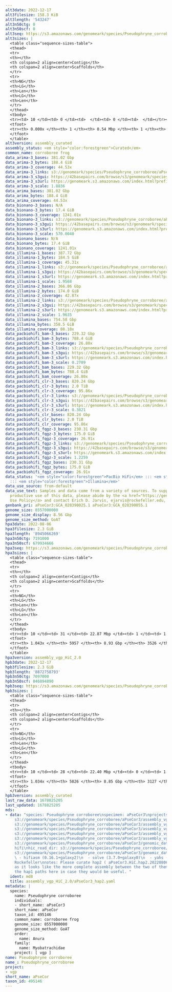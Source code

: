 ```yaml
---
alt3date: 2022-12-17
alt3filesize: 158.3 KiB
alt3length: '543247'
alt3n50ctg: 0
alt3n50scf: 0
alt3seq: https://s3.amazonaws.com/genomeark/species/Pseudophryne_corroboree/aPseCor3/assembly_curated/aPseCor3.alt.cur.20221217.fasta.gz
alt3sizes: |
  <table class="sequence-sizes-table">
  <thead>
  <tr>
  <th></th>
  <th colspan=2 align=center>Contigs</th>
  <th colspan=2 align=center>Scaffolds</th>
  </tr>
  <tr>
  <th>NG</th>
  <th>LG</th>
  <th>Len</th>
  <th>LG</th>
  <th>Len</th>
  </tr>
  </thead>
  <tbody>
  <tr><td> 10 </td><td> 0 </td><td>  </td><td> 0 </td><td>  </td></tr><tr><td> 20 </td><td> 0 </td><td>  </td><td> 0 </td><td>  </td></tr><tr><td> 30 </td><td> 0 </td><td>  </td><td> 0 </td><td>  </td></tr><tr><td> 40 </td><td> 0 </td><td>  </td><td> 0 </td><td>  </td></tr><tr style="background-color:#cccccc;"><td> 50 </td><td> 0 </td><td>  </td><td> 0 </td><td>  </td></tr><tr><td> 60 </td><td> 0 </td><td>  </td><td> 0 </td><td>  </td></tr><tr><td> 70 </td><td> 0 </td><td>  </td><td> 0 </td><td>  </td></tr><tr><td> 80 </td><td> 0 </td><td>  </td><td> 0 </td><td>  </td></tr><tr><td> 90 </td><td> 0 </td><td>  </td><td> 0 </td><td>  </td></tr><tr><td> 100 </td><td> 0 </td><td>  </td><td> 0 </td><td>  </td></tr></tbody>
  <tfoot>
  <tr><th> 0.000x </th><th> 1 </th><th> 0.54 Mbp </th><th> 1 </th><th> 0.54 Mbp </th></tr>
  </tfoot>
  </table>
alt3version: assembly_curated
assembly_status: <em style="color:forestgreen">Curated</em>
common_name: corroboree frog
data_arima-3_bases: 381.02 Gbp
data_arima-3_bytes: 188.4 GiB
data_arima-3_coverage: 44.53x
data_arima-3_links: s3://genomeark/species/Pseudophryne_corroboree/aPseCor3/genomic_data/arima/<br>
data_arima-3_s3gui: https://42basepairs.com/browse/s3/genomeark/species/Pseudophryne_corroboree/aPseCor3/genomic_data/arima/
data_arima-3_s3url: https://genomeark.s3.amazonaws.com/index.html?prefix=species/Pseudophryne_corroboree/aPseCor3/genomic_data/arima/
data_arima-3_scale: 1.8836
data_arima_bases: 381.02 Gbp
data_arima_bytes: 188.4 GiB
data_arima_coverage: 44.53x
data_bionano-3_bases: N/A
data_bionano-3_bytes: 17.4 GiB
data_bionano-3_coverage: 1241.01x
data_bionano-3_links: s3://genomeark/species/Pseudophryne_corroboree/aPseCor3/genomic_data/bionano/<br>
data_bionano-3_s3gui: https://42basepairs.com/browse/s3/genomeark/species/Pseudophryne_corroboree/aPseCor3/genomic_data/bionano/
data_bionano-3_s3url: https://genomeark.s3.amazonaws.com/index.html?prefix=species/Pseudophryne_corroboree/aPseCor3/genomic_data/bionano/
data_bionano-3_scale: 570.0040
data_bionano_bases: N/A
data_bionano_bytes: 17.4 GiB
data_bionano_coverage: 1241.01x
data_illumina-1_bases: 387.72 Gbp
data_illumina-1_bytes: 184.5 GiB
data_illumina-1_coverage: 45.31x
data_illumina-1_links: s3://genomeark/species/Pseudophryne_corroboree/aPseCor1/genomic_data/illumina/<br>
data_illumina-1_s3gui: https://42basepairs.com/browse/s3/genomeark/species/Pseudophryne_corroboree/aPseCor1/genomic_data/illumina/
data_illumina-1_s3url: https://genomeark.s3.amazonaws.com/index.html?prefix=species/Pseudophryne_corroboree/aPseCor1/genomic_data/illumina/
data_illumina-1_scale: 1.9568
data_illumina-2_bases: 366.86 Gbp
data_illumina-2_bytes: 174.0 GiB
data_illumina-2_coverage: 42.87x
data_illumina-2_links: s3://genomeark/species/Pseudophryne_corroboree/aPseCor2/genomic_data/illumina/<br>
data_illumina-2_s3gui: https://42basepairs.com/browse/s3/genomeark/species/Pseudophryne_corroboree/aPseCor2/genomic_data/illumina/
data_illumina-2_s3url: https://genomeark.s3.amazonaws.com/index.html?prefix=species/Pseudophryne_corroboree/aPseCor2/genomic_data/illumina/
data_illumina-2_scale: 1.9635
data_illumina_bases: 754.58 Gbp
data_illumina_bytes: 358.5 GiB
data_illumina_coverage: 88.18x
data_pacbiohifi_bam-3_bases: 229.32 Gbp
data_pacbiohifi_bam-3_bytes: 788.4 GiB
data_pacbiohifi_bam-3_coverage: 26.80x
data_pacbiohifi_bam-3_links: s3://genomeark/species/Pseudophryne_corroboree/aPseCor3/genomic_data/pacbio_hifi/<br>
data_pacbiohifi_bam-3_s3gui: https://42basepairs.com/browse/s3/genomeark/species/Pseudophryne_corroboree/aPseCor3/genomic_data/pacbio_hifi/
data_pacbiohifi_bam-3_s3url: https://genomeark.s3.amazonaws.com/index.html?prefix=species/Pseudophryne_corroboree/aPseCor3/genomic_data/pacbio_hifi/
data_pacbiohifi_bam-3_scale: 0.2709
data_pacbiohifi_bam_bases: 229.32 Gbp
data_pacbiohifi_bam_bytes: 788.4 GiB
data_pacbiohifi_bam_coverage: 26.80x
data_pacbiohifi_clr-3_bases: 820.24 Gbp
data_pacbiohifi_clr-3_bytes: 2.0 TiB
data_pacbiohifi_clr-3_coverage: 95.86x
data_pacbiohifi_clr-3_links: s3://genomeark/species/Pseudophryne_corroboree/aPseCor3/genomic_data/pacbio_hifi/<br>
data_pacbiohifi_clr-3_s3gui: https://42basepairs.com/browse/s3/genomeark/species/Pseudophryne_corroboree/aPseCor3/genomic_data/pacbio_hifi/
data_pacbiohifi_clr-3_s3url: https://genomeark.s3.amazonaws.com/index.html?prefix=species/Pseudophryne_corroboree/aPseCor3/genomic_data/pacbio_hifi/
data_pacbiohifi_clr-3_scale: 0.3821
data_pacbiohifi_clr_bases: 820.24 Gbp
data_pacbiohifi_clr_bytes: 2.0 TiB
data_pacbiohifi_clr_coverage: 95.86x
data_pacbiohifi_fqgz-3_bases: 230.31 Gbp
data_pacbiohifi_fqgz-3_bytes: 175.0 GiB
data_pacbiohifi_fqgz-3_coverage: 26.91x
data_pacbiohifi_fqgz-3_links: s3://genomeark/species/Pseudophryne_corroboree/aPseCor3/genomic_data/pacbio_hifi/<br>
data_pacbiohifi_fqgz-3_s3gui: https://42basepairs.com/browse/s3/genomeark/species/Pseudophryne_corroboree/aPseCor3/genomic_data/pacbio_hifi/
data_pacbiohifi_fqgz-3_s3url: https://genomeark.s3.amazonaws.com/index.html?prefix=species/Pseudophryne_corroboree/aPseCor3/genomic_data/pacbio_hifi/
data_pacbiohifi_fqgz-3_scale: 1.2259
data_pacbiohifi_fqgz_bases: 230.31 Gbp
data_pacbiohifi_fqgz_bytes: 175.0 GiB
data_pacbiohifi_fqgz_coverage: 26.91x
data_status: '<em style="color:forestgreen">PacBio HiFi</em> ::: <em style="color:forestgreen">Arima</em>
  ::: <em style="color:forestgreen">Illumina</em>'
data_use_source: from-default
data_use_text: Samples and data come from a variety of sources. To support fair and
  productive use of this data, please abide by the <a href="https://genome10k.soe.ucsc.edu/data-use-policies/">Data
  Use Policy</a> and contact Erich D. Jarvis, ejarvis@rockefeller.edu, with any questions.
genbank_pri: aPseCor3:GCA_028390025.1 aPseCor3:GCA_028390055.1
genome_size: 8557000000
genome_size_display: 8.56 Gbp
genome_size_method: GoAT
hpa3date: 2022-08-06
hpa3filesize: 2.3 GiB
hpa3length: '8945066269'
hpa3n50ctg: 7191000
hpa3n50scf: 679934666
hpa3seq: https://s3.amazonaws.com/genomeark/species/Pseudophryne_corroboree/aPseCor3/assembly_vgp_HiC_2.0/aPseCor3.HiC.hap1.20220806.fasta.gz
hpa3sizes: |
  <table class="sequence-sizes-table">
  <thead>
  <tr>
  <th></th>
  <th colspan=2 align=center>Contigs</th>
  <th colspan=2 align=center>Scaffolds</th>
  </tr>
  <tr>
  <th>NG</th>
  <th>LG</th>
  <th>Len</th>
  <th>LG</th>
  <th>Len</th>
  </tr>
  </thead>
  <tbody>
  <tr><td> 10 </td><td> 31 </td><td> 22.87 Mbp </td><td> 1 </td><td> 1.22 Gbp </td></tr><tr><td> 20 </td><td> 77 </td><td> 15.59 Mbp </td><td> 2 </td><td> 1.04 Gbp </td></tr><tr><td> 30 </td><td> 141 </td><td> 11.71 Mbp </td><td> 3 </td><td> 0.93 Gbp </td></tr><tr><td> 40 </td><td> 224 </td><td> 9.09 Mbp </td><td> 4 </td><td> 0.82 Gbp </td></tr><tr style="background-color:#cccccc;"><td> 50 </td><td> 330 </td><td style="background-color:#88ff88;"> 7.19 Mbp </td><td> 5 </td><td style="background-color:#88ff88;"> 0.68 Gbp </td></tr><tr><td> 60 </td><td> 467 </td><td> 5.40 Mbp </td><td> 6 </td><td> 0.66 Gbp </td></tr><tr><td> 70 </td><td> 655 </td><td> 3.87 Mbp </td><td> 8 </td><td> 466.06 Mbp </td></tr><tr><td> 80 </td><td> 927 </td><td> 2.52 Mbp </td><td> 11 </td><td> 206.57 Mbp </td></tr><tr><td> 90 </td><td> 1386 </td><td> 1.36 Mbp </td><td> 16 </td><td> 76.73 Mbp </td></tr><tr><td> 100 </td><td> 2557 </td><td> 361.00 Kbp </td><td> 424 </td><td> 0.59 Mbp </td></tr></tbody>
  <tfoot>
  <tr><th> 1.043x </th><th> 5957 </th><th> 8.93 Gbp </th><th> 3526 </th><th> 8.95 Gbp </th></tr>
  </tfoot>
  </table>
hpa3version: assembly_vgp_HiC_2.0
hpb3date: 2022-12-17
hpb3filesize: 2.3 GiB
hpb3length: '8872758793'
hpb3n50ctg: 7097000
hpb3n50scf: 846894890
hpb3seq: https://s3.amazonaws.com/genomeark/species/Pseudophryne_corroboree/aPseCor3/assembly_curated/aPseCor3.hap2.cur.20221217.fasta.gz
hpb3sizes: |
  <table class="sequence-sizes-table">
  <thead>
  <tr>
  <th></th>
  <th colspan=2 align=center>Contigs</th>
  <th colspan=2 align=center>Scaffolds</th>
  </tr>
  <tr>
  <th>NG</th>
  <th>LG</th>
  <th>Len</th>
  <th>LG</th>
  <th>Len</th>
  </tr>
  </thead>
  <tbody>
  <tr><td> 10 </td><td> 28 </td><td> 22.40 Mbp </td><td> 0 </td><td> 1.25 Gbp </td></tr><tr><td> 20 </td><td> 75 </td><td> 15.29 Mbp </td><td> 1 </td><td> 1.06 Gbp </td></tr><tr><td> 30 </td><td> 141 </td><td> 11.59 Mbp </td><td> 2 </td><td> 0.95 Gbp </td></tr><tr><td> 40 </td><td> 224 </td><td> 9.09 Mbp </td><td> 3 </td><td> 0.85 Gbp </td></tr><tr style="background-color:#cccccc;"><td> 50 </td><td> 330 </td><td style="background-color:#88ff88;"> 7.10 Mbp </td><td> 4 </td><td style="background-color:#88ff88;"> 0.85 Gbp </td></tr><tr><td> 60 </td><td> 469 </td><td> 5.22 Mbp </td><td> 5 </td><td> 0.81 Gbp </td></tr><tr><td> 70 </td><td> 670 </td><td> 3.60 Mbp </td><td> 6 </td><td> 0.52 Gbp </td></tr><tr><td> 80 </td><td> 964 </td><td> 2.31 Mbp </td><td> 8 </td><td> 483.89 Mbp </td></tr><tr><td> 90 </td><td> 1474 </td><td> 1.18 Mbp </td><td> 10 </td><td> 366.57 Mbp </td></tr><tr><td> 100 </td><td> 2906 </td><td> 268.00 Kbp </td><td> 408 </td><td> 412.31 Kbp </td></tr></tbody>
  <tfoot>
  <tr><th> 1.034x </th><th> 5826 </th><th> 8.85 Gbp </th><th> 3127 </th><th> 8.87 Gbp </th></tr>
  </tfoot>
  </table>
hpb3version: assembly_curated
last_raw_data: 1678825205
last_updated: 1678825205
mds:
- data: "species: Pseudophryne corroboree\nspecimen: aPseCor3\nprojects: \n  - vgp\nhap1:
    s3://genomeark/species/Pseudophryne_corroboree/aPseCor3/assembly_vgp_HiC_2.0/aPseCor3.HiC.hap1.20220806.fasta.gz\nhap2:
    s3://genomeark/species/Pseudophryne_corroboree/aPseCor3/assembly_vgp_HiC_2.0/aPseCor3.HiC.hap2.20220806.fasta.gz\npretext_hap1:
    s3://genomeark/species/Pseudophryne_corroboree/aPseCor3/assembly_vgp_HiC_2.0/evaluation/hap1/pretext/aPseCor3_hap1__s2_heatmap.pretext\npretext_hap2:
    s3://genomeark/species/Pseudophryne_corroboree/aPseCor3/assembly_vgp_HiC_2.0/evaluation/hap2/pretext/aPseCor3_hap2__s2_heatmap.pretext\nkmer_spectra_img:
    s3://genomeark/species/Pseudophryne_corroboree/aPseCor3/assembly_vgp_HiC_2.0/evaluation/aPseCor3_png/\npacbio_read_dir:
    s3://genomeark/species/Pseudophryne_corroboree/aPseCor3/genomic_data/pacbio_hifi/\npacbio_read_type:
    hifi\nhic_read_dir: s3://genomeark/species/Pseudophryne_corroboree/aPseCor3/genomic_data/arima/\nbionano_cmap_dir:
    s3://genomeark/species/Pseudophryne_corroboree/aPseCor3/genomic_data/bionano/\npipeline:\n
    \ - hifiasm (0.16.1+galaxy2)\n  - solve (3.7.0+galaxy0)\n  - yahs (1.2a+galaxy1)\nassembled_by_group:
    Rockefeller\nnotes: Please curate hap2 ( aPseCor3.HiC.hap2.20220806.fasta.gz ),
    as it looks like the more complete assembly between the two of them. I am including
    the hap1 paths here in case they would be useful. "
  ident: md8
  title: assembly_vgp_HiC_2.0/aPseCor3_hap2.yaml
metadata: |
  species:
    name: Pseudophryne corroboree
    individuals:
    - short_name: aPseCor3
    short_name: aPseCor
    taxon_id: 495146
    common_name: corroboree frog
    genome_size: 8557000000
    genome_size_method: GoAT
    order:
      name: Anura
    family:
      name: Myobatrachidae
    project: [ vgp ]
name: Pseudophryne corroboree
name_: Pseudophryne_corroboree
project:
- vgp
short_name: aPseCor
taxon_id: 495146
---
```

